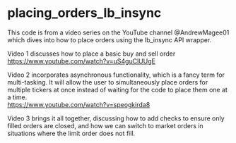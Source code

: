 # placing_orders_Ib_insync
This code is from a video series on the YouTube channel @AndrewMagee01 which dives into how to place orders using the Ib_insync API wrapper.

Video 1 discusses how to place a basic buy and sell order
<br>
https://www.youtube.com/watch?v=uS4guClUUgE

Video 2 incorporates asynchronous functionality, which is a fancy term for multi-tasking. It will allow the user to simultaneously place orders for multiple tickers at once instead of waiting for the code to place them one at a time.
<br>
https://www.youtube.com/watch?v=speogkirda8

Video 3 brings it all together, discussing how to add checks to ensure only filled orders are closed, and how we can switch to market orders in situations where the limit order does not fill.
<br>

